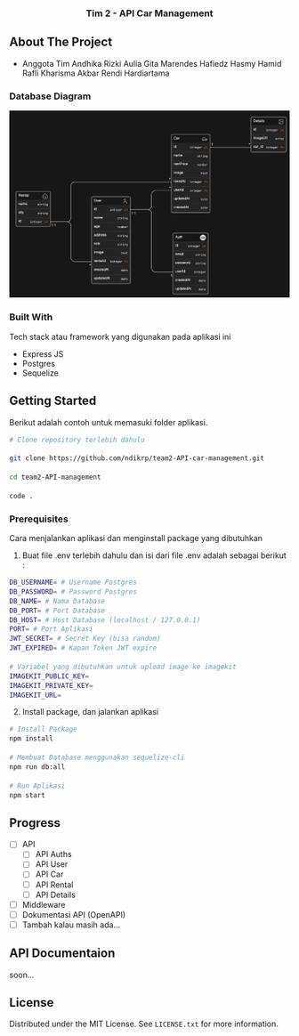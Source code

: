 <div align="center">
  <h3> Tim 2 - API Car Management </h3>
</div>

<!-- ABOUT THE PROJECT -->

## About The Project

- Anggota Tim
  Andhika Rizki Aulia
  Gita Marendes
  Hafiedz Hasmy Hamid
  Rafli Kharisma Akbar
  Rendi Hardiartama

### Database Diagram

![Database Diagram](./docs/erd_tim2.png)

### Built With

Tech stack atau framework yang digunakan pada aplikasi ini

<ul>
   <li> Express JS 
   <li> Postgres 
   <li> Sequelize 
</ul>

<!-- GETTING STARTED -->

## Getting Started

Berikut adalah contoh untuk memasuki folder aplikasi.

```bash
# Clone repository terlebih dahulu

git clone https://github.com/ndikrp/team2-API-car-management.git

cd team2-API-management

code .

```

### Prerequisites

Cara menjalankan aplikasi dan menginstall package yang dibutuhkan

1. Buat file .env terlebih dahulu dan isi dari file .env adalah sebagai berikut :

```bash
DB_USERNAME= # Username Postgres
DB_PASSWORD= # Password Postgres
DB_NAME= # Nama Database
DB_PORT= # Port Database
DB_HOST= # Host Database (localhost / 127.0.0.1)
PORT= # Port Aplikasi
JWT_SECRET= # Secret Key (bisa random)
JWT_EXPIRED= # Kapan Token JWT expire

# Variabel yang dibutuhkan untuk upload image ke imagekit
IMAGEKIT_PUBLIC_KEY=
IMAGEKIT_PRIVATE_KEY=
IMAGEKIT_URL=
```

2. Install package, dan jalankan aplikasi

```bash
# Install Package
npm install

# Membuat Database menggunakan sequelize-cli
npm run db:all

# Run Aplikasi
npm start
```

<!-- ROADMAP -->

## Progress

- [ ] API
  - [ ] API Auths
  - [ ] API User
  - [ ] API Car
  - [ ] API Rental
  - [ ] API Details
- [ ] Middleware
- [ ] Dokumentasi API (OpenAPI)
- [ ] Tambah kalau masih ada...

<!-- API Docs -->

## API Documentaion

soon...

<!-- LICENSE -->

## License

Distributed under the MIT License. See `LICENSE.txt` for more information.

